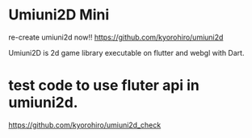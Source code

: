 # Umiuni2D Mini

re-create umiuni2d now!!
https://github.com/kyorohiro/umiuni2d

Umiuni2D is 2d game library executable on flutter and webgl with Dart.


# test code to use fluter api in umiuni2d. 
https://github.com/kyorohiro/umiuni2d_check
